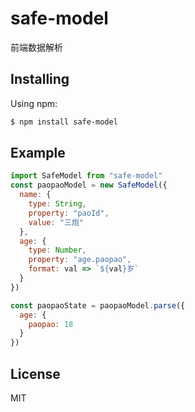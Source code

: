 # safe-model

前端数据解析

## Installing

Using npm:

```bash
$ npm install safe-model
```

## Example

```js
import SafeModel from "safe-model"
const paopaoModel = new SafeModel({
  name: {
    type: String,
    property: "paoId",
    value: "三炮"
  },
  age: {
    type: Number,
    property: "age.paopao",
    format: val => `${val}岁`
  }
})

const paopaoState = paopaoModel.parse({
  age: {
    paopao: 18
  }
})
```

## License

MIT
